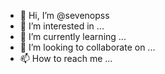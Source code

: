 - 👋 Hi, I’m @sevenopss
- 👀 I’m interested in ...
- 🌱 I’m currently learning ...
- 💞️ I’m looking to collaborate on ...
- 📫 How to reach me ...

<!---
sevenopss/sevenopss is a ✨ special ✨ repository because its `README.md` (this file) appears on your GitHub profile.
You can click the Preview link to take a look at your changes.
--->
